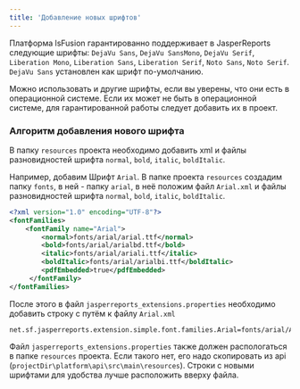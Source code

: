 ```yaml
---
title: 'Добавление новых шрифтов'
---
```


Платформа lsFusion гарантированно поддерживает в JasperReports следующие шрифты: `DejaVu Sans`, `DejaVu SansMono`, `DejaVu Serif`, `Liberation Mono`, `Liberation Sans`, `Liberation Serif`, `Noto Sans`, `Noto Serif`.
`DejaVu Sans` установлен как шрифт по-умолчанию.

Можно использовать и другие шрифты, если вы уверены, что они есть в операционной системе. Если их может не быть в операционной системе, для гарантированной работы следует добавить их в проект.

### Алгоритм добавления нового шрифта

В папку `resources` проекта необходимо добавить xml и файлы разновидностей шрифта `normal`, `bold`, `italic`, `boldItalic`.

Например, добавим Шрифт `Arial`. В папке проекта `resources` создадим папку `fonts`, в ней - папку `arial`, в неё положим файл `Arial.xml` и файлы разновидностей шрифта `normal`, `bold`, `italic`, `boldItalic`.

```xml
<?xml version="1.0" encoding="UTF-8"?>
<fontFamilies>
    <fontFamily name="Arial">
        <normal>fonts/arial/arial.ttf</normal>
        <bold>fonts/arial/arialbd.ttf</bold>
        <italic>fonts/arial/ariali.ttf</italic>
        <boldItalic>fonts/arial/arialbi.ttf</boldItalic>
        <pdfEmbedded>true</pdfEmbedded>
     </fontFamily>
</fontFamilies>
```

После этого в файл `jasperreports_extensions.properties` необходимо добавить строку с путём к файлу `Arial.xml`
```properties
net.sf.jasperreports.extension.simple.font.families.Arial=fonts/arial/Arial.xml
```

Файл `jasperreports_extensions.properties` также должен распологаться в папке `resources` проекта. Если такого нет, его надо скопировать из api (`projectDir\platform\api\src\main\resources`).
Строки с новыми шрифтами для удобства лучше расположить вверху файла.
